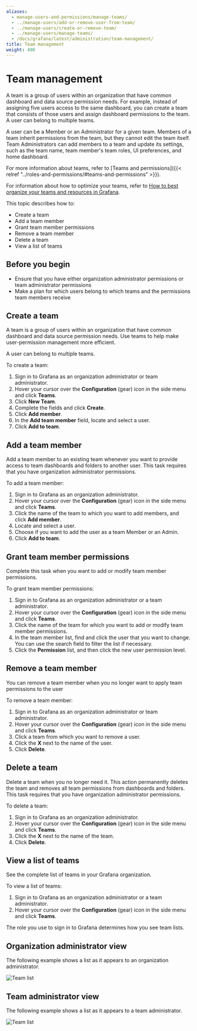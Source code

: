 ```yaml
---
aliases:
  - manage-users-and-permissions/manage-teams/
  - ../manage-users/add-or-remove-user-from-team/
  - ../manage-users/create-or-remove-team/
  - ../manage-users/manage-teams/
  - /docs/grafana/latest/administration/team-management/
title: Team management
weight: 400
---
```


# Team management

A team is a group of users within an organization that have common dashboard and data source permission needs. For example, instead of assigning five users access to the same dashboard, you can create a team that consists of those users and assign dashboard permissions to the team. A user can belong to multiple teams.

A user can be a Member or an Administrator for a given team. Members of a team inherit permissions from the team, but they cannot edit the team itself. Team Administrators can add members to a team and update its settings, such as the team name, team member's team roles, UI preferences, and home dashboard.

For more information about teams, refer to [Teams and permissions]({{< relref "../roles-and-permissions/#teams-and-permissions" >}}).

For information about how to optimize your teams, refer to [How to best organize your teams and resources in Grafana](https://grafana.com/blog/2022/03/14/how-to-best-organize-your-teams-and-resources-in-grafana/).

This topic describes how to:

- Create a team
- Add a team member
- Grant team member permissions
- Remove a team member
- Delete a team
- View a list of teams

## Before you begin

- Ensure that you have either organization administrator permissions or team administrator permissions
- Make a plan for which users belong to which teams and the permissions team members receive

## Create a team

A team is a group of users within an organization that have common dashboard and data source permission needs. Use teams to help make user-permission management more efficient.

A user can belong to multiple teams.

To create a team:

1. Sign in to Grafana as an organization administrator or team administrator.
1. Hover your cursor over the **Configuration** (gear) icon in the side menu and click **Teams**.
1. Click **New Team**.
1. Complete the fields and click **Create**.
1. Click **Add member**.
1. In the **Add team member** field, locate and select a user.
1. Click **Add to team**.

## Add a team member

Add a team member to an existing team whenever you want to provide access to team dashboards and folders to another user. This task requires that you have organization administrator permissions.

To add a team member:

1. Sign in to Grafana as an organization administrator.
1. Hover your cursor over the **Configuration** (gear) icon in the side menu and click **Teams**.
1. Click the name of the team to which you want to add members, and click **Add member**.
1. Locate and select a user.
1. Choose if you want to add the user as a team Member or an Admin.
1. Click **Add to team**.

## Grant team member permissions

Complete this task when you want to add or modify team member permissions.

To grant team member permissions:

1. Sign in to Grafana as an organization administrator or a team administrator.
1. Hover your cursor over the **Configuration** (gear) icon in the side menu and click **Teams**.
1. Click the name of the team for which you want to add or modify team member permissions.
1. In the team member list, find and click the user that you want to change. You can use the search field to filter the list if necessary.
1. Click the **Permission** list, and then click the new user permission level.

## Remove a team member

You can remove a team member when you no longer want to apply team permissions to the user

To remove a team member:

1. Sign in to Grafana as an organization administrator or team administrator.
1. Hover your cursor over the **Configuration** (gear) icon in the side menu and click **Teams**.
1. Click a team from which you want to remove a user.
1. Click the **X** next to the name of the user.
1. Click **Delete**.

## Delete a team

Delete a team when you no longer need it. This action permanently deletes the team and removes all team permissions from dashboards and folders. This task requires that you have organization administrator permissions.

To delete a team:

1. Sign in to Grafana as an organization administrator.
1. Hover your cursor over the **Configuration** (gear) icon in the side menu and click **Teams**.
1. Click the **X** next to the name of the team.
1. Click **Delete**.

## View a list of teams

See the complete list of teams in your Grafana organization.

To view a list of teams:

1. Sign in to Grafana as an organization administrator or a team administrator.
1. Hover your cursor over the **Configuration** (gear) icon in the side menu and click **Teams**.

The role you use to sign in to Grafana determines how you see team lists.

## Organization administrator view

The following example shows a list as it appears to an organization administrator.

![Team list](/static/img/docs/manage-users/org-admin-team-list-7-3.png)

## Team administrator view

The following example shows a list as it appears to a team administrator.

![Team list](/static/img/docs/manage-users/team-admin-team-list-7-3.png)
